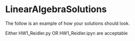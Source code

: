 # LinearAlgebraSolutions


The follow is an example of how your solutions should look.

Either HW1_Reidler.py OR HW1_Reidler.ipyn are acceptable

